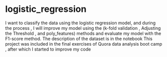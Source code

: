 # logistic_regression


I want to classify the data using the logistic regression model, and during the process
, I will improve my model using the (k-fold validation , Adjusting the Threshold , and poly_features) methods and evaluate my model with the F1-score method.
The description of the dataset is in the notebook
This project was included in the final exercises of Quora data analysis boot camp
, after which I started to improve my code

